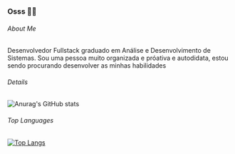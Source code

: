### Osss 🥋👋

###### About Me
Desenvolvedor Fullstack graduado em Análise e Desenvolvimento de Sistemas. Sou uma pessoa muito organizada e próativa e autodidata, estou sendo procurando desenvolver as minhas habilidades

###### Details

![Anurag's GitHub stats](https://github-readme-stats.vercel.app/api?username=inaciojoao&show_icons=true&theme=dracula)


###### Top Languages
[![Top Langs](https://github-readme-stats.vercel.app/api/top-langs/?username=inaciojoao)](https://github.com/anuraghazra/github-readme-stats)
